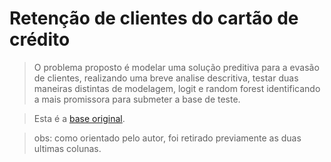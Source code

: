 # Retenção de clientes do cartão de crédito

> O problema proposto é modelar uma solução preditiva para a evasão de clientes, realizando uma breve analise descritiva, testar duas maneiras distintas de modelagem, logit e random forest   identificando a mais promissora para submeter a base de teste.


>Esta é a [base original]. 


[base original]: https://www.kaggle.com/sakshigoyal7/credit-card-customers "Kaggle"


>  obs: como orientado pelo autor, foi retirado previamente as duas ultimas colunas.
